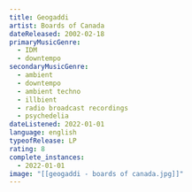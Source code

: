 ```yaml
---
title: Geogaddi
artist: Boards of Canada
dateReleased: 2002-02-18
primaryMusicGenre:
  - IDM
  - downtempo
secondaryMusicGenre:
  - ambient
  - downtempo
  - ambient techno
  - illbient
  - radio broadcast recordings
  - psychedelia
dateListened: 2022-01-01
language: english
typeofRelease: LP
rating: 8
complete_instances:
  - 2022-01-01
image: "[[geogaddi - boards of canada.jpg]]"
---
```

